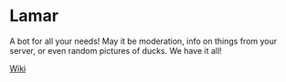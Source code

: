 # Lamar
A bot for all your needs! May it be moderation, info on things from your server, or even random pictures of ducks. We have it all!

[Wiki](/lamar/index.html)